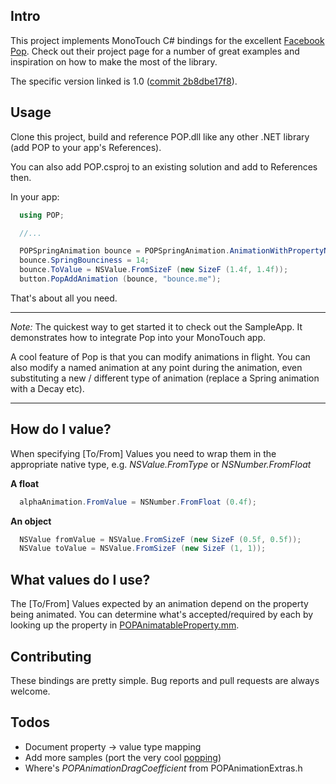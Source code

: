 ## Intro

This project implements MonoTouch C# bindings for the excellent [Facebook Pop](https://github.com/facebook/pop). Check out their project page for a number of great examples and inspiration on how to make the most of the library.

The specific version linked is 1.0 ([commit 2b8dbe17f8](https://github.com/facebook/pop/commit/2b8dbe17f81887ebe6de01acc9420d361e1855ff)).

## Usage

Clone this project, build and reference POP.dll like any other .NET library
(add POP to your app's References).

You can also add POP.csproj to an existing solution and add to References then.

In your app:

```csharp
  using POP;

  //...

  POPSpringAnimation bounce = POPSpringAnimation.AnimationWithPropertyNamed (POPMutableAnimatableProperty.POPViewScaleXY);
  bounce.SpringBounciness = 14;
  bounce.ToValue = NSValue.FromSizeF (new SizeF (1.4f, 1.4f));
  button.PopAddAnimation (bounce, "bounce.me");
```

That's about all you need.

------

_Note:_ The quickest way to get started it to check out the SampleApp. It demonstrates
how to integrate Pop into your MonoTouch app.

A cool feature of Pop is that you can modify animations in flight. You can
also modify a named animation at any point during the animation, even
substituting a new / different type of animation (replace a Spring animation
with a Decay etc).

----

## How do I value?

When specifying [To/From] Values you need to wrap them in the
appropriate native type, e.g. _NSValue.FromType_ or _NSNumber.FromFloat_

**A float**
```csharp
  alphaAnimation.FromValue = NSNumber.FromFloat (0.4f);
```

**An object**
```csharp
  NSValue fromValue = NSValue.FromSizeF (new SizeF (0.5f, 0.5f));
  NSValue toValue = NSValue.FromSizeF (new SizeF (1, 1));
```

## What values do I use?

The [To/From] Values expected by an animation depend on the property being
animated. You can determine what's accepted/required by each by looking up the
property in [POPAnimatableProperty.mm](https://github.com/facebook/pop/blob/master/pop/POPAnimatableProperty.mm).

## Contributing

These bindings are pretty simple. Bug reports and pull requests are always
welcome.

## Todos

* Document property -> value type mapping
* Add more samples (port the very cool [popping](https://github.com/schneiderandre/popping))
* Where's _POPAnimationDragCoefficient_ from POPAnimationExtras.h
